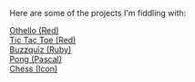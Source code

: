 Here are some of the projects I'm fiddling with:

<a href="/othello">Othello (Red)</a>
<br>
<a href="/tictactoe">Tic Tac Toe (Red) </a>
<br>
<a href="/buzzquiz">Buzzquiz (Ruby) </a>
<br>
<a href="/pong">Pong (Pascal) </a>
<br>
<a href="/chess">Chess (Icon) </a>
